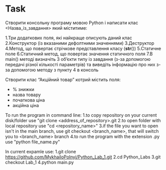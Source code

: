 # Task
Створити консольну програму мовою Python і написати клас <Назва_із_завдання> який міститиме:

1.Три додаткових поля, які найкраще описують даний клас    
2.Конструктор (із вказаними дефолтними значеннями)
3.Деструктор
4.Метод, що повертає стрічкове представлення класу (__str__())
5.Статичне поле
6.Статичний метод, що повертає значення статичного поля
7.В main() методі визначіть 3 об’єкти типу із завдання (з-за допомогою передачі різної кількості параметрів) та виведіть інформацію про них з-за допомогою методу з пункту 4 в консоль

Створити клас “Акційний товар” котрий містить поля:
- % знижки
- назва товару
- початкова ціна
- акційна ціна


To run the program in command line:
1.to copy repository on your current disk/folder use "git clone <address_of_repository>.git
2.to open folder with local repository use "cd <repository_name>"
3.if the file you want to open isn't in the main branch, use git checkout <branch_name>, that will switch you to <branch_name> branch
4.to run the program with the extension .py use "python file_name.py"

In current expamle use:
1.git clone https://github.com/MykhailoPolnyi/Python_Lab_1.git
2.cd Python_Labs
3.git checkout Lab_1
4.python main.py